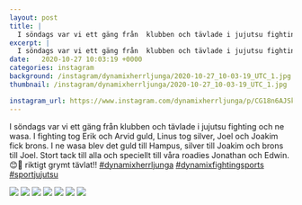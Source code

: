 ```yaml
---
layout: post
title: |
  I söndags var vi ett gäng från  klubben och tävlade i jujutsu fighting och ne wasa
excerpt: |
  I söndags var vi ett gäng från  klubben och tävlade i jujutsu fighting och ne wasa. I fighting tog Erik och Arvid guld, Linus tog silver, Joel och Joakim fick brons. I ne wasa blev det guld till Hampus, silver till Joakim och brons till Joel. Stort tack till alla och speciellt till våra roadies Jonathan och Edwin. 😊💪 riktigt grymt tävlat!!   
date:   2020-10-27 10:03:19 +0000
categories: instagram
background: /instagram/dynamixherrljunga/2020-10-27_10-03-19_UTC_1.jpg
thumbnail: /instagram/dynamixherrljunga/2020-10-27_10-03-19_UTC_1.jpg

instagram_url: https://www.instagram.com/dynamixherrljunga/p/CG18n6AJSkA
---
```

I söndags var vi ett gäng från  klubben och tävlade i jujutsu fighting och ne wasa. I fighting tog Erik och Arvid guld, Linus tog silver, Joel och Joakim fick brons. I ne wasa blev det guld till Hampus, silver till Joakim och brons till Joel. Stort tack till alla och speciellt till våra roadies Jonathan och Edwin. 😊💪 riktigt grymt tävlat!! [#dynamixherrljunga](https://www.instagram.com/explore/tags/dynamixherrljunga/) [#dynamixfightingsports](https://www.instagram.com/explore/tags/dynamixfightingsports/) [#sportjujutsu](https://www.instagram.com/explore/tags/sportjujutsu/)



<img src='/www-dynamix-herrljunga/instagram/dynamixherrljunga/2020-10-27_10-03-19_UTC_1.jpg' class='img-fluid' />


<img src='/www-dynamix-herrljunga/instagram/dynamixherrljunga/2020-10-27_10-03-19_UTC_2.jpg' class='img-fluid' />


<img src='/www-dynamix-herrljunga/instagram/dynamixherrljunga/2020-10-27_10-03-19_UTC_3.jpg' class='img-fluid' />


<img src='/www-dynamix-herrljunga/instagram/dynamixherrljunga/2020-10-27_10-03-19_UTC_4.jpg' class='img-fluid' />


<img src='/www-dynamix-herrljunga/instagram/dynamixherrljunga/2020-10-27_10-03-19_UTC_5.jpg' class='img-fluid' />


<img src='/www-dynamix-herrljunga/instagram/dynamixherrljunga/2020-10-27_10-03-19_UTC_6.jpg' class='img-fluid' />


<img src='/www-dynamix-herrljunga/instagram/dynamixherrljunga/2020-10-27_10-03-19_UTC_7.jpg' class='img-fluid' />

